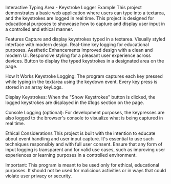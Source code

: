 Interactive Typing Area - Keystroke Logger Example
This project demonstrates a basic web application where users can type into a textarea, and the keystrokes are logged in real time. This project is designed for educational purposes to showcase how to capture and display user input in a controlled and ethical manner.

Features
Capture and display keystrokes typed in a textarea.
Visually styled interface with modern design.
Real-time key logging for educational purposes.
Aesthetic Enhancements
Improved design with a clean and modern UI.
Responsive styling for a pleasant user experience across devices.
Button to display the typed keystrokes in a designated area on the page.

How It Works
Keystroke Logging:
The program captures each key pressed while typing in the textarea using the keydown event. Every key press is stored in an array keyLogs.

Display Keystrokes:
When the "Show Keystrokes" button is clicked, the logged keystrokes are displayed in the #logs section on the page.

Console Logging (optional):
For development purposes, the keypresses are also logged to the browser's console to visualize what is being captured in real time.

Ethical Considerations
This project is built with the intention to educate about event handling and user input capture. It's essential to use such techniques responsibly and with full user consent. Ensure that any form of input logging is transparent and for valid use cases, such as improving user experiences or learning purposes in a controlled environment.

Important:
This program is meant to be used only for ethical, educational purposes.
It should not be used for malicious activities or in ways that could violate user privacy or security.
